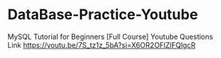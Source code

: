 # DataBase-Practice-Youtube
MySQL Tutorial for Beginners [Full Course] Youtube Questions
<br>
Link https://youtu.be/7S_tz1z_5bA?si=X6OR2OFlZlFQlgcR
